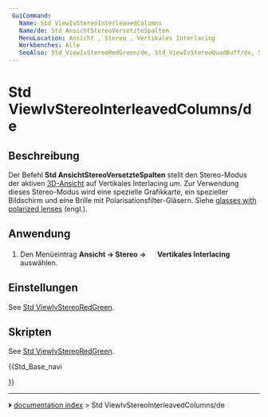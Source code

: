 ```yaml
---
 GuiCommand:
   Name: Std ViewIvStereoInterleavedColumns
   Name/de: Std AnsichtStereoVersetzteSpalten
   MenuLocation: Ansicht , Stereo , Vertikales Interlacing
   Workbenches: Alle
   SeeAlso: Std_ViewIvStereoRedGreen/de, Std_ViewIvStereoQuadBuff/de, Std_ViewIvStereoInterleavedRows/de, Std_ViewIvStereoOff/de
---
```


# Std ViewIvStereoInterleavedColumns/de



## Beschreibung

Der Befehl **Std AnsichtStereoVersetzteSpalten** stellt den Stereo-Modus der aktiven [3D-Ansicht](3D_view/de.md) auf Vertikales Interlacing um. Zur Verwendung dieses Stereo-Modus wird eine spezielle Grafikkarte, ein spezieller Bildschirm und eine Brille mit Polarisationsfilter-Gläsern. Siehe [glasses with polarized lenses](https://en.wikipedia.org/wiki/Polarized_3D_system) (engl.).



## Anwendung

1.  Den Menüeintrag **Ansicht → Stereo → <img src="images/Std_ViewIvStereoInterleavedColumns.svg" width=16px> Vertikales Interlacing** auswählen.



## Einstellungen

See [Std ViewIvStereoRedGreen](Std_ViewIvStereoRedGreen#Preferences.md).



## Skripten

See [Std ViewIvStereoRedGreen](Std_ViewIvStereoRedGreen#Scripting.md).





{{Std_Base_navi

}}



---
⏵ [documentation index](../README.md) > Std ViewIvStereoInterleavedColumns/de
